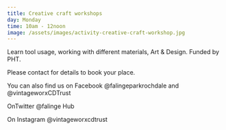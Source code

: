 ```yaml
---
title: Creative craft workshops
day: Monday
time: 10am - 12noon
image: /assets/images/activity-creative-craft-workshop.jpg
---
```

Learn tool usage, working with different materials, Art & Design. Funded by PHT.

Please contact for details to book your place.

You can also find us on Facebook @falingeparkrochdale and @vintageworxCDTrust

OnTwitter @falinge Hub

On Instagram @vintageworxcdtrust
